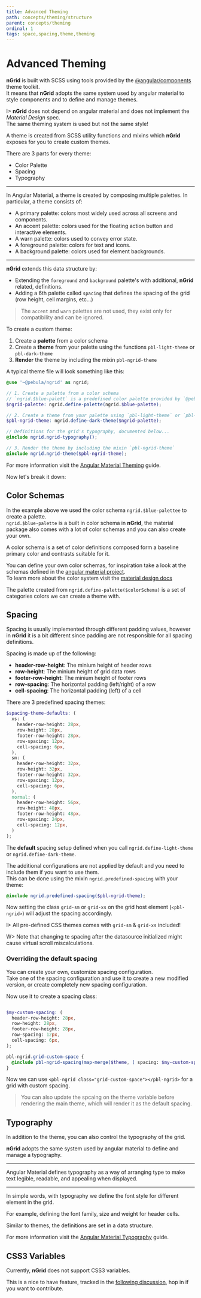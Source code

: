 ```yaml
---
title: Advanced Theming
path: concepts/theming/structure
parent: concepts/theming
ordinal: 1
tags: space,spacing,theme,theming
---
```

# Advanced Theming

**nGrid** is built with SCSS using tools provided by the [@angular/components](https://material.angular.io/guides) theme toolkit.  
It means that **nGrid** adopts the same system used by angular material to style components and to define and manage themes.

I> **nGrid** does not depend on angular material and does not implement the *Material Design* spec.  
The same theming system is used but not the same style!

A theme is created from SCSS utility functions and mixins which **nGrid** exposes for you to create custom themes.

There are 3 parts for every theme:

- Color Palette
- Spacing
- Typography

---

In Angular Material, a theme is created by composing multiple palettes. In particular, a theme consists of:

- A primary palette: colors most widely used across all screens and components.
- An accent palette: colors used for the floating action button and interactive elements.
- A warn palette: colors used to convey error state.
- A foreground palette: colors for text and icons.
- A background palette: colors used for element backgrounds.


---

**nGrid** extends this data structure by:

- Extending the `foreground` and `background` palette's with additional, **nGrid** related, definitions.
- Adding a 6th palette called `spacing` that defines the spacing of the grid (row height, cell margins, etc...)

> The `accent` and `warn` palettes are not used, they exist only for compatibility and can be ignored.

To create a custom theme:

1. Create a **palette** from a color schema
2. Create a **theme** from your palette using the functions `pbl-light-theme` or `pbl-dark-theme`
3. **Render** the theme by including the mixin `pbl-ngrid-theme`

A typical theme file will look something like this:

```scss
@use '~@pebula/ngrid' as ngrid;

// 1. Create a palette from a color schema
// `ngrid.$blue-palett` is a predefined color palette provided by `@pebula/ngrid/theming`
$ngrid-palette: ngrid.define-palette(ngrid.$blue-palette);

// 2. Create a theme from your palette using `pbl-light-theme` or `pbl-dark-theme`
$pbl-ngrid-theme: ngrid.define-dark-theme($ngrid-palette);

// Definitions for the grid's typography, documented below...
@include ngrid.ngrid-typography();

// 3. Render the theme by including the mixin `pbl-ngrid-theme`
@include ngrid.ngrid-theme($pbl-ngrid-theme);
```

For more information visit the <a href="https://material.angular.io/guide/theming" target="_blank">Angular Material Theming</a> guide.

Now let's break it down:

## Color Schemas

In the example above we used the color schema `ngrid.$blue-palettee` to create a palette.  
`ngrid.$blue-palette` is a built in color schema in **nGrid**, the material package also comes with a lot of color schemas and you can also create your own.

A color schema is a set of color definitions composed form a baseline primary color and contrasts suitable for it.

You can define your own color schemas, for inspiration take a look at the schemas defined in the <a href="https://github.com/angular/components/blob/8139358926b9d486b7f271778752fd73b50970af/src/material/core/theming/_palette.scss#L39" target="_blank">angular material project</a>.  
To learn more about the color system visit the <a href="https://material.io/design/color" target="_blank">material design docs</a>

The palette created from `ngrid.define-palette($colorSchema)` is a set of categories colors we can create a theme with.

## Spacing

Spacing is usually implemented through different padding values, however in **nGrid** it is a bit different since padding are not responsible for all spacing definitions.

Spacing is made up of the following:

- **header-row-height**: The minium height of header rows
- **row-height**: The minium height of grid data rows
- **footer-row-height**: The minium height of footer rows
- **row-spacing**: The horizontal padding (left/right) of a row
- **cell-spacing**: The horizontal padding (left) of a cell

There are 3 predefined spacing themes:

```scss
$spacing-theme-defaults: (
  xs: (
    header-row-height: 28px,
    row-height: 28px,
    footer-row-height: 28px,
    row-spacing: 12px,
    cell-spacing: 6px,
  ),
  sm: (
    header-row-height: 32px,
    row-height: 32px,
    footer-row-height: 32px,
    row-spacing: 12px,
    cell-spacing: 6px,
  ),
  normal: (
    header-row-height: 56px,
    row-height: 48px,
    footer-row-height: 48px,
    row-spacing: 24px,
    cell-spacing: 12px,
  )
);
```

The **default** spacing setup defined when you call `ngrid.define-light-theme` or `ngrid.define-dark-theme`.

The additional configurations are not applied by default and you need to include them if you want to use them.  
This can be done using the mixin `ngrid.predefined-spacing` with your theme:

```scss
@include ngrid.predefined-spacing($pbl-ngrid-theme);
```

Now setting the class `grid-sm` or `grid-xs` on the grid host element (`<pbl-ngrid>`) will adjust the spacing accordingly.

I> All pre-defined CSS themes comes with `grid-sm` & `grid-xs` included!

<div pbl-example-view="pbl-spacing-example"></div>

W> Note that changing te spacing after the datasource initialized might cause virtual scroll miscalculations.

### Overriding the default spacing

You can create your own, customize spacing configuration.  
Take one of the spacing configuration and use it to create a new modified version, or create completely new spacing configuration.

Now use it to create a spacing class:

```scss

$my-custom-spacing: (
  header-row-height: 28px,
  row-height: 28px,
  footer-row-height: 28px,
  row-spacing: 12px,
  cell-spacing: 6px,
);

pbl-ngrid.grid-custom-space {
  @include pbl-ngrid-spacing(map-merge($theme, ( spacing: $my-custom-spacing )));
}
```

Now we can use `<pbl-ngrid class="grid-custom-space"></pbl-ngrid>` for a grid with custom spacing.


> You can also update the spcaing on the theme variable before rendering the main theme, which will render it as the default spacing.


## Typography

In addition to the theme, you can also control the typography of the grid.

**nGrid** adopts the same system used by angular material to define and manage a typography.

---

Angular Material defines typography as a way of arranging type to make text legible, readable, and appealing when displayed.

---

In simple words, with typography we define the font style for different element in the grid.

For example, defining the font family, size and weight for header cells.

Similar to themes, the definitions are set in a data structure.

For more information visit the <a href="https://material.angular.io/guide/typography" target="_blank">Angular Material Typography</a> guide.

## CSS3 Variables

Currently, **nGrid** does not support CSS3 variables.

This is a nice to have feature, tracked in the [following discussion](https://github.com/shlomiassaf/ngrid/discussions/136), hop in if you want to contribute.
